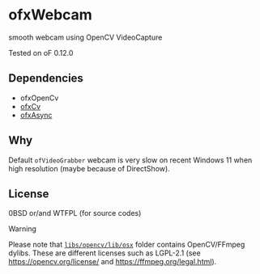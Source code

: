 # ofxWebcam

smooth webcam using OpenCV VideoCapture

Tested on oF 0.12.0

## Dependencies

- ofxOpenCv
- [ofxCv](https://github.com/kylemcdonald/ofxCv)
- [ofxAsync](https://github.com/funatsufumiya/ofxAsync)

## Why

Default `ofVideoGrabber` webcam is very slow on recent Windows 11 when high resolution (maybe because of DirectShow).

## License

0BSD or/and WTFPL (for source codes)

> [!WARNING]
> Please note that [`libs/opencv/lib/osx`](libs/opencv/lib/osx) folder contains OpenCV/FFmpeg dylibs. These are different licenses such as LGPL-2.1 (see https://opencv.org/license/ and https://ffmpeg.org/legal.html).